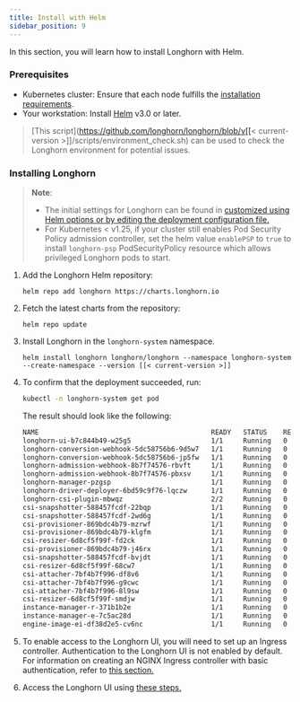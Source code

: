 ```yaml
---
title: Install with Helm
sidebar_position: 9
---
```


In this section, you will learn how to install Longhorn with Helm.

### Prerequisites

- Kubernetes cluster: Ensure that each node fulfills the [installation requirements](..#installation-requirements).
- Your workstation: Install [Helm](https://helm.sh/docs/) v3.0 or later.

> [This script](https://github.com/longhorn/longhorn/blob/v[[< current-version >]]/scripts/environment_check.sh) can be used to check the Longhorn environment for potential issues.

### Installing Longhorn


> **Note**:
> * The initial settings for Longhorn can be found in [customized using Helm options or by editing the deployment configuration file.](../../advanced-resources/deploy/customizing-default-settings#using-helm)
> * For Kubernetes < v1.25, if your cluster still enables Pod Security Policy admission controller, set the helm value `enablePSP` to `true` to install `longhorn-psp` PodSecurityPolicy resource which allows privileged Longhorn pods to start.


1. Add the Longhorn Helm repository:

    ```shell
   helm repo add longhorn https://charts.longhorn.io
    ```

2. Fetch the latest charts from the repository:

    ```shell
   helm repo update
    ```

3. Install Longhorn in the `longhorn-system` namespace.

    ```shell
    helm install longhorn longhorn/longhorn --namespace longhorn-system --create-namespace --version [[< current-version >]]
    ```

4. To confirm that the deployment succeeded, run:

    ```bash
    kubectl -n longhorn-system get pod
    ```

    The result should look like the following:

    ```bash
    NAME                                           READY   STATUS    RESTARTS   AGE
    longhorn-ui-b7c844b49-w25g5                    1/1     Running   0          2m41s
    longhorn-conversion-webhook-5dc58756b6-9d5w7   1/1     Running   0          2m41s
    longhorn-conversion-webhook-5dc58756b6-jp5fw   1/1     Running   0          2m41s
    longhorn-admission-webhook-8b7f74576-rbvft     1/1     Running   0          2m41s
    longhorn-admission-webhook-8b7f74576-pbxsv     1/1     Running   0          2m41s
    longhorn-manager-pzgsp                         1/1     Running   0          2m41s
    longhorn-driver-deployer-6bd59c9f76-lqczw      1/1     Running   0          2m41s
    longhorn-csi-plugin-mbwqz                      2/2     Running   0          100s
    csi-snapshotter-588457fcdf-22bqp               1/1     Running   0          100s
    csi-snapshotter-588457fcdf-2wd6g               1/1     Running   0          100s
    csi-provisioner-869bdc4b79-mzrwf               1/1     Running   0          101s
    csi-provisioner-869bdc4b79-klgfm               1/1     Running   0          101s
    csi-resizer-6d8cf5f99f-fd2ck                   1/1     Running   0          101s
    csi-provisioner-869bdc4b79-j46rx               1/1     Running   0          101s
    csi-snapshotter-588457fcdf-bvjdt               1/1     Running   0          100s
    csi-resizer-6d8cf5f99f-68cw7                   1/1     Running   0          101s
    csi-attacher-7bf4b7f996-df8v6                  1/1     Running   0          101s
    csi-attacher-7bf4b7f996-g9cwc                  1/1     Running   0          101s
    csi-attacher-7bf4b7f996-8l9sw                  1/1     Running   0          101s
    csi-resizer-6d8cf5f99f-smdjw                   1/1     Running   0          101s
    instance-manager-r-371b1b2e                    1/1     Running   0          114s
    instance-manager-e-7c5ac28d                    1/1     Running   0          114s
    engine-image-ei-df38d2e5-cv6nc                 1/1     Running   0          114s
    ```

5. To enable access to the Longhorn UI, you will need to set up an Ingress controller. Authentication to the Longhorn UI is not enabled by default. For information on creating an NGINX Ingress controller with basic authentication, refer to [this section.](../accessing-the-ui/longhorn-ingress)

6. Access the Longhorn UI using [these steps.](../accessing-the-ui)
